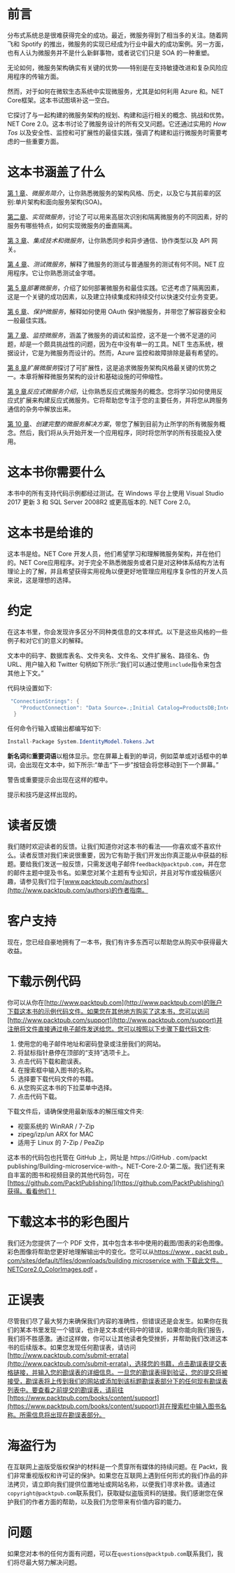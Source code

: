 # 前言

分布式系统总是很难获得完全的成功。最近，微服务得到了相当多的关注。随着网飞和 Spotify 的推出，微服务的实现已经成为行业中最大的成功案例。另一方面，也有人认为微服务并不是什么新鲜事物，或者说它们只是 SOA 的一种重塑。

无论如何，微服务架构确实有关键的优势——特别是在支持敏捷改进和复杂风险应用程序的传输方面。

然而，对于如何在微软生态系统中实现微服务，尤其是如何利用 Azure 和。NET Core框架。这本书试图填补这一空白。

它探讨了与一起构建的微服务架构的规划、构建和运行相关的概念、挑战和优势。NET Core 2.0。这本书讨论了微服务设计的所有交叉问题。它还通过实用的 *How Tos* 以及安全性、监控和可扩展性的最佳实践，强调了构建和运行微服务时需要考虑的一些重要方面。

# 这本书涵盖了什么

[第 1 章](01.html)、*微服务简介*，让你熟悉微服务的架构风格、历史，以及它与其前辈的区别:单片架构和面向服务架构(SOA)。

[第二章](02.html)、*实现微服务*，讨论了可以用来高层次识别和隔离微服务的不同因素，好的服务有哪些特点，如何实现微服务的垂直隔离。

[第 3 章](03.html)、*集成技术和微服务*，让你熟悉同步和异步通信、协作类型以及 API 网关。

[第 4 章](04.html)、*测试微服务*，解释了微服务的测试与普通服务的测试有何不同。NET 应用程序。它让你熟悉测试金字塔。

[第 5 章](05.html)*部署微服务*，介绍了如何部署微服务和最佳实践。它还考虑了隔离因素，这是一个关键的成功因素，以及建立持续集成和持续交付以快速交付业务变更。

[第 6 章](06.html)、*保护微服务*，解释如何使用 OAuth 保护微服务，并带您了解容器安全和一般最佳实践。

[第 7 章](07.html)、*监控微服务*，涵盖了微服务的调试和监控，这不是一个微不足道的问题，却是一个颇具挑战性的问题，因为在中没有单一的工具。NET 生态系统，根据设计，它是为微服务而设计的。然而，Azure 监控和故障排除是最有希望的。

[第 8 章](08.html)*扩展微服务*探讨了可扩展性，这是追求微服务架构风格最关键的优势之一。本章将解释微服务架构的设计和基础设施的可伸缩性。

[第 9 章](09.html)*反应式微服务介绍*，让你熟悉反应式微服务的概念。您将学习如何使用反应式扩展来构建反应式微服务。它将帮助您专注于您的主要任务，并将您从跨服务通信的杂务中解放出来。

[第 10 章](10.html)、*创建完整的微服务解决方案*，带您了解到目前为止所学的所有微服务概念。然后，我们将从头开始开发一个应用程序，同时将您所学的所有技能投入使用。

# 这本书你需要什么

本书中的所有支持代码示例都经过测试。在 Windows 平台上使用 Visual Studio 2017 更新 3 和 SQL Server 2008R2 或更高版本的. NET Core 2.0。

# 这本书是给谁的

这本书是给。NET Core 开发人员，他们希望学习和理解微服务架构，并在他们的。NET Core应用程序。对于完全不熟悉微服务或者只是对这种体系结构方法有理论上的了解，并且希望获得实用视角以便更好地管理应用程序复杂性的开发人员来说，这是理想的选择。

# 约定

在这本书里，你会发现许多区分不同种类信息的文本样式。以下是这些风格的一些例子和对它们的意义的解释。

文本中的码字、数据库表名、文件夹名、文件名、文件扩展名、路径名、伪 URL、用户输入和 Twitter 句柄如下所示:“我们可以通过使用`include`指令来包含其他上下文。”

代码块设置如下:

```cs
 "ConnectionStrings": {
    "ProductConnection": "Data Source=.;Initial Catalog=ProductsDB;Integrated Security=True;MultipleActiveResultSets=True"
  }
```

任何命令行输入或输出都编写如下:

```cs
Install-Package System.IdentityModel.Tokens.Jwt
```

**新名词**和**重要词语**以粗体显示。您在屏幕上看到的单词，例如菜单或对话框中的单词，会出现在文本中，如下所示:“单击“下一步”按钮会将您移动到下一个屏幕。”

警告或重要提示会出现在这样的框中。

提示和技巧是这样出现的。

# 读者反馈

我们随时欢迎读者的反馈。让我们知道你对这本书的看法——你喜欢或不喜欢什么。读者反馈对我们来说很重要，因为它有助于我们开发出你真正能从中获益的标题。要给我们发送一般反馈，只需发送电子邮件`feedback@packtpub.com`，并在您的邮件主题中提及书名。如果您对某个主题有专业知识，并且对写作或投稿感兴趣，请参见我们位于[www.packtpub.com/authors](http://www.packtpub.com/authors)的作者指南。

# 客户支持

现在，您已经自豪地拥有了一本书，我们有许多东西可以帮助您从购买中获得最大收益。

# 下载示例代码

你可以从你在[http://www.packtpub.com](http://www.packtpub.com)的账户下载这本书的示例代码文件。如果您在其他地方购买了这本书，您可以访问[http://www.packtpub.com/support](http://www.packtpub.com/support)并注册将文件直接通过电子邮件发送给您。您可以按照以下步骤下载代码文件:

1.  使用您的电子邮件地址和密码登录或注册我们的网站。
2.  将鼠标指针悬停在顶部的“支持”选项卡上。
3.  点击代码下载和勘误表。
4.  在搜索框中输入图书的名称。
5.  选择要下载代码文件的书籍。
6.  从您购买这本书的下拉菜单中选择。
7.  点击代码下载。

下载文件后，请确保使用最新版本的解压缩文件夹:

*   视窗系统的 WinRAR / 7-Zip
*   zipeg/izp/un ARX for MAC
*   适用于 Linux 的 7-Zip / PeaZip

这本书的代码包也托管在 GitHub 上，网址是 https://GitHub . com/packt publishing/Building-microservice-with-。NET-Core-2.0-第二版。我们还有来自丰富的图书和视频目录的其他代码包，可在[https://github.com/PacktPublishing/](https://github.com/PacktPublishing/)获得。看看他们！

# 下载这本书的彩色图片

我们还为您提供了一个 PDF 文件，其中包含本书中使用的截图/图表的彩色图像。彩色图像将帮助您更好地理解输出中的变化。您可以从[https://www . packt pub . com/sites/default/files/downloads/building microservice with 下载此文件。NETCore2.0_ColorImages.pdf](https://www.packtpub.com/sites/default/files/downloads/BuildingMicroserviceswith.NETCore2.0_ColorImages.pdf) 。

# 正误表

尽管我们尽了最大努力来确保我们内容的准确性，但错误还是会发生。如果你在我们的某本书里发现一个错误，也许是文本或代码中的错误，如果你能向我们报告，我们将不胜感激。通过这样做，你可以让其他读者免受挫折，并帮助我们改进这本书的后续版本。如果您发现任何勘误表，请访问[http://www.packtpub.com/submit-errata](http://www.packtpub.com/submit-errata)，选择您的书籍，点击勘误表提交表格链接，并输入您的勘误表的详细信息。一旦您的勘误表得到验证，您的提交将被接受，勘误表将上传到我们的网站或添加到该标题勘误表部分下的任何现有勘误表列表中。要查看之前提交的勘误表，请前往[https://www.packtpub.com/books/content/support](https://www.packtpub.com/books/content/support)并在搜索栏中输入图书名称。所需信息将出现在勘误表部分。

# 海盗行为

在互联网上盗版受版权保护的材料是一个贯穿所有媒体的持续问题。在 Packt，我们非常重视版权和许可证的保护。如果您在互联网上遇到任何形式的我们作品的非法拷贝，请立即向我们提供位置地址或网站名称，以便我们寻求补救。请通过`copyright@packtpub.com`联系我们，获取疑似盗版资料的链接。我们感谢您在保护我们的作者方面的帮助，以及我们为您带来有价值内容的能力。

# 问题

如果您对本书的任何方面有问题，可以在`questions@packtpub.com`联系我们，我们将尽最大努力解决问题。